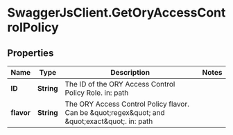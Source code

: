 # SwaggerJsClient.GetOryAccessControlPolicy

## Properties
Name | Type | Description | Notes
------------ | ------------- | ------------- | -------------
**ID** | **String** | The ID of the ORY Access Control Policy Role.  in: path | 
**flavor** | **String** | The ORY Access Control Policy flavor. Can be \&quot;regex\&quot; and \&quot;exact\&quot;.  in: path | 


